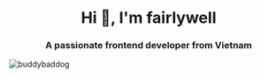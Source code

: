 <!--
![Anurag's GitHub stats](https://github-readme-stats.vercel.app/api?username=fairlywell&show_icons=true)
![Top Langs](https://github-readme-stats.vercel.app/api/top-langs/?username=fairlywell&layout=compact)
-->
<h1 align="center">Hi 👋, I'm fairlywell</h1>
<h3 align="center">A passionate frontend developer from Vietnam</h3>




<!-- <h3 align="left">Connect with me:</h3> -->
<p align="left">
</p>



<p><img align="left" src="https://github-readme-stats.vercel.app/api/top-langs?username=fairlywell&show_icons=true&locale=en&layout=compact" alt="buddybaddog" /></p>

